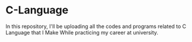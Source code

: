 # C-Language
In this repository, I'll be uploading all the codes and programs related to C Language that I Make While practicing my career at university.
